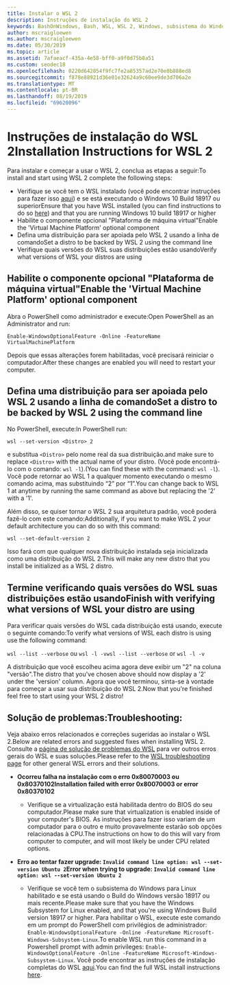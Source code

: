 ```yaml
---
title: Instalar o WSL 2
description: Instruções de instalação do WSL 2
keywords: BashOnWindows, Bash, WSL, WSL 2, Windows, subsistema do Windows para Linux, subsistema do Windows, Ubuntu, Debian, Suse, Windows 10, instalar
author: mscraigloewen
ms.author: mscraigloewen
ms.date: 05/30/2019
ms.topic: article
ms.assetid: 7afaeacf-435a-4e58-bff0-a9f0d75b8a51
ms.custom: seodec18
ms.openlocfilehash: 0220d642854f9fc7fe2a85357ad2e70e0b888ed8
ms.sourcegitcommit: f878e88921d36e01e32624a9c60ee9de3d706a2e
ms.translationtype: MT
ms.contentlocale: pt-BR
ms.lasthandoff: 08/19/2019
ms.locfileid: "69620096"
---
```

# <a name="installation-instructions-for-wsl-2"></a><span data-ttu-id="1954f-104">Instruções de instalação do WSL 2</span><span class="sxs-lookup"><span data-stu-id="1954f-104">Installation Instructions for WSL 2</span></span>

<span data-ttu-id="1954f-105">Para instalar e começar a usar o WSL 2, conclua as etapas a seguir:</span><span class="sxs-lookup"><span data-stu-id="1954f-105">To install and start using WSL 2 complete the following steps:</span></span>

- <span data-ttu-id="1954f-106">Verifique se você tem o WSL instalado (você pode encontrar instruções para fazer isso [aqui](./install-win10.md)) e se está executando o Windows 10 Build 18917 ou superior</span><span class="sxs-lookup"><span data-stu-id="1954f-106">Ensure that you have WSL installed (you can find instructions to do so [here](./install-win10.md)) and that you are running Windows 10 build 18917 or higher</span></span>
- <span data-ttu-id="1954f-107">Habilite o componente opcional "Plataforma de máquina virtual"</span><span class="sxs-lookup"><span data-stu-id="1954f-107">Enable the 'Virtual Machine Platform' optional component</span></span>
- <span data-ttu-id="1954f-108">Defina uma distribuição para ser apoiada pelo WSL 2 usando a linha de comando</span><span class="sxs-lookup"><span data-stu-id="1954f-108">Set a distro to be backed by WSL 2 using the command line</span></span>
- <span data-ttu-id="1954f-109">Verifique quais versões do WSL suas distribuições estão usando</span><span class="sxs-lookup"><span data-stu-id="1954f-109">Verify what versions of WSL your distros are using</span></span>

## <a name="enable-the-virtual-machine-platform-optional-component"></a><span data-ttu-id="1954f-110">Habilite o componente opcional "Plataforma de máquina virtual"</span><span class="sxs-lookup"><span data-stu-id="1954f-110">Enable the 'Virtual Machine Platform' optional component</span></span>

<span data-ttu-id="1954f-111">Abra o PowerShell como administrador e execute:</span><span class="sxs-lookup"><span data-stu-id="1954f-111">Open PowerShell as an Administrator and run:</span></span>

`Enable-WindowsOptionalFeature -Online -FeatureName VirtualMachinePlatform`

<span data-ttu-id="1954f-112">Depois que essas alterações forem habilitadas, você precisará reiniciar o computador.</span><span class="sxs-lookup"><span data-stu-id="1954f-112">After these changes are enabled you will need to restart your computer.</span></span>

## <a name="set-a-distro-to-be-backed-by-wsl-2-using-the-command-line"></a><span data-ttu-id="1954f-113">Defina uma distribuição para ser apoiada pelo WSL 2 usando a linha de comando</span><span class="sxs-lookup"><span data-stu-id="1954f-113">Set a distro to be backed by WSL 2 using the command line</span></span>

<span data-ttu-id="1954f-114">No PowerShell, execute:</span><span class="sxs-lookup"><span data-stu-id="1954f-114">In PowerShell run:</span></span>

`wsl --set-version <Distro> 2`

<span data-ttu-id="1954f-115">e substitua `<Distro>` pelo nome real da sua distribuição.</span><span class="sxs-lookup"><span data-stu-id="1954f-115">and make sure to replace `<Distro>` with the actual name of your distro.</span></span> <span data-ttu-id="1954f-116">(Você pode encontrá-lo com o comando: `wsl -l`).</span><span class="sxs-lookup"><span data-stu-id="1954f-116">(You can find these with the command: `wsl -l`).</span></span> <span data-ttu-id="1954f-117">Você pode retornar ao WSL 1 a qualquer momento executando o mesmo comando acima, mas substituindo “2” por “1”.</span><span class="sxs-lookup"><span data-stu-id="1954f-117">You can change back to WSL 1 at anytime by running the same command as above but replacing the '2' with a '1'.</span></span>

<span data-ttu-id="1954f-118">Além disso, se quiser tornar o WSL 2 sua arquitetura padrão, você poderá fazê-lo com este comando:</span><span class="sxs-lookup"><span data-stu-id="1954f-118">Additionally, if you want to make WSL 2 your default architecture you can do so with this command:</span></span>

`wsl --set-default-version 2`

<span data-ttu-id="1954f-119">Isso fará com que qualquer nova distribuição instalada seja inicializada como uma distribuição do WSL 2.</span><span class="sxs-lookup"><span data-stu-id="1954f-119">This will make any new distro that you install be initialized as a WSL 2 distro.</span></span>

## <a name="finish-with-verifying-what-versions-of-wsl-your-distro-are-using"></a><span data-ttu-id="1954f-120">Termine verificando quais versões do WSL suas distribuições estão usando</span><span class="sxs-lookup"><span data-stu-id="1954f-120">Finish with verifying what versions of WSL your distro are using</span></span>

<span data-ttu-id="1954f-121">Para verificar quais versões do WSL cada distribuição está usando, execute o seguinte comando:</span><span class="sxs-lookup"><span data-stu-id="1954f-121">To verify what versions of WSL each distro is using use the following command:</span></span>

<span data-ttu-id="1954f-122">`wsl --list --verbose` ou `wsl -l -v`</span><span class="sxs-lookup"><span data-stu-id="1954f-122">`wsl --list --verbose` or `wsl -l -v`</span></span>

<span data-ttu-id="1954f-123">A distribuição que você escolheu acima agora deve exibir um "2" na coluna "versão".</span><span class="sxs-lookup"><span data-stu-id="1954f-123">The distro that you've chosen above should now display a '2' under the 'version' column.</span></span> <span data-ttu-id="1954f-124">Agora que você terminou, sinta-se à vontade para começar a usar sua distribuição do WSL 2.</span><span class="sxs-lookup"><span data-stu-id="1954f-124">Now that you're finished feel free to start using your WSL 2 distro!</span></span> 

## <a name="troubleshooting"></a><span data-ttu-id="1954f-125">Solução de problemas:</span><span class="sxs-lookup"><span data-stu-id="1954f-125">Troubleshooting:</span></span> 

<span data-ttu-id="1954f-126">Veja abaixo erros relacionados e correções sugeridas ao instalar o WSL 2.</span><span class="sxs-lookup"><span data-stu-id="1954f-126">Below are related errors and suggested fixes when installing WSL 2.</span></span> <span data-ttu-id="1954f-127">Consulte a [página de solução de problemas do WSL](troubleshooting.md) para ver outros erros gerais do WSL e suas soluções.</span><span class="sxs-lookup"><span data-stu-id="1954f-127">Please refer to the [WSL troubleshooting page](troubleshooting.md) for other general WSL errors and their solutions.</span></span>

* <span data-ttu-id="1954f-128">**Ocorreu falha na instalação com o erro 0x80070003 ou 0x80370102**</span><span class="sxs-lookup"><span data-stu-id="1954f-128">**Installation failed with error 0x80070003 or error 0x80370102**</span></span>
    * <span data-ttu-id="1954f-129">Verifique se a virtualização está habilitada dentro do BIOS do seu computador.</span><span class="sxs-lookup"><span data-stu-id="1954f-129">Please make sure that virtualization is enabled inside of your computer's BIOS.</span></span> <span data-ttu-id="1954f-130">As instruções para fazer isso variam de um computador para o outro e muito provavelmente estarão sob opções relacionadas à CPU.</span><span class="sxs-lookup"><span data-stu-id="1954f-130">The instructions on how to do this will vary from computer to computer, and will most likely be under CPU related options.</span></span>
   
* <span data-ttu-id="1954f-131">**Erro ao tentar fazer upgrade: `Invalid command line option: wsl --set-version Ubuntu 2`**</span><span class="sxs-lookup"><span data-stu-id="1954f-131">**Error when trying to upgrade: `Invalid command line option: wsl --set-version Ubuntu 2`**</span></span>
    * <span data-ttu-id="1954f-132">Verifique se você tem o subsistema do Windows para Linux habilitado e se está usando o Build do Windows versão 18917 ou mais recente.</span><span class="sxs-lookup"><span data-stu-id="1954f-132">Please make sure that you have the Windows Subsystem for Linux enabled, and that you're using Windows Build version 18917 or higher.</span></span> <span data-ttu-id="1954f-133">Para habilitar o WSL, execute este comando em um prompt do PowerShell com privilégios de administrador: `Enable-WindowsOptionalFeature -Online -FeatureName Microsoft-Windows-Subsystem-Linux`.</span><span class="sxs-lookup"><span data-stu-id="1954f-133">To enable WSL run this command in a Powershell prompt with admin privileges: `Enable-WindowsOptionalFeature -Online -FeatureName Microsoft-Windows-Subsystem-Linux`.</span></span> <span data-ttu-id="1954f-134">Você pode encontrar as instruções de instalação completas do WSL [aqui](./install-win10.md).</span><span class="sxs-lookup"><span data-stu-id="1954f-134">You can find the full WSL install instructions [here](./install-win10.md).</span></span>